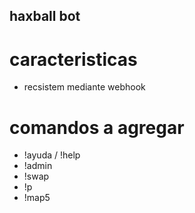 ## haxball bot


# caracteristicas
* recsistem mediante webhook

# comandos a agregar

* !ayuda / !help
* !admin
* !swap
* !p
* !map5
